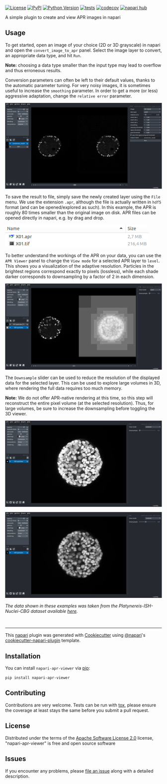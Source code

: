 
[![License](https://img.shields.io/pypi/l/napari-apr-viewer.svg?color=green)](https://github.com/AdaptiveParticles/napari-apr-viewer/raw/main/LICENSE)
[![PyPI](https://img.shields.io/pypi/v/napari-apr-viewer.svg?color=green)](https://pypi.org/project/napari-apr-viewer)
[![Python Version](https://img.shields.io/pypi/pyversions/napari-apr-viewer.svg?color=green)](https://python.org)
[![tests](https://github.com/AdaptiveParticles/napari-apr-viewer/workflows/tests/badge.svg)](https://github.com/AdaptiveParticles/napari-apr-viewer/actions)
[![codecov](https://codecov.io/gh/AdaptiveParticles/napari-apr-viewer/branch/main/graph/badge.svg)](https://codecov.io/gh/AdaptiveParticles/napari-apr-viewer)
[![napari hub](https://img.shields.io/endpoint?url=https://api.napari-hub.org/shields/napari-apr-viewer)](https://napari-hub.org/plugins/napari-apr-viewer)

A simple plugin to create and view APR images in napari

## Usage

To get started, open an image of your choice (2D or 3D grayscale) in napari and open the `convert_image_to_apr` panel. Select the image layer to convert, an appropriate data type, and hit `Run`. 

**Note:** choosing a data type smaller than the input type may lead to overflow and thus erroneous results.

Conversion parameters can often be left to their default values, thanks to the automatic parameter tuning. For very noisy images, it is sometimes useful to increase the `smoothing` parameter. In order to get a more (or less) aggressive adaptation, change the `relative error` parameter.

![conversion.png](https://github.com/AdaptiveParticles/napari-apr-viewer/raw/main/docs/conversion.png)

To save the result to file, simply save the newly created layer using the `File` menu. We use the extension `.apr`, although the file is actually written in `hdf5` format (and can be opened/explored as such). In this example, the APR is roughly 80 times smaller than the original image on disk. APR files can be opened directly in napari, e.g. by drag and drop.

![apr_file.png](https://github.com/AdaptiveParticles/napari-apr-viewer/raw/main/docs/apr_file.png)

To better understand the workings of the APR on your data, you can use the `APR Viewer` panel to change the `View mode` for a selected APR layer to `level`. This shows you a visualization of the adaptive resolution. Particles in the brightest regions correspond exactly to pixels (lossless), while each shade darker corresponds to downsampling by a factor of 2 in each dimension.

![view_level.png](https://github.com/AdaptiveParticles/napari-apr-viewer/raw/main/docs/view_level.png)

The `Downsample` slider can be used to reduce the resolution of the displayed data for the selected layer. This can be used to explore large volumes in 3D, where rendering the full data requires too much memory. 

**Note:** We do not offer APR-native rendering at this time, so this step will reconstruct the entire pixel volume (at the selected resolution). Thus, for large volumes, be sure to increase the downsampling before toggling the 3D viewer. 

![view_3D.png](https://github.com/AdaptiveParticles/napari-apr-viewer/raw/main/docs/view_3D.png)

![view_3D_ds.png](https://github.com/AdaptiveParticles/napari-apr-viewer/raw/main/docs/view_3D_downsampled.png)

_The data shown in these examples was taken from the Platynereis-ISH-Nuclei-CBG dataset available [here](https://github.com/juglab/EmbedSeg/releases)._

&nbsp;

----------------------------------

This [napari] plugin was generated with [Cookiecutter] using [@napari]'s [cookiecutter-napari-plugin] template.

## Installation

You can install `napari-apr-viewer` via [pip]:

    pip install napari-apr-viewer

## Contributing

Contributions are very welcome. Tests can be run with [tox], please ensure
the coverage at least stays the same before you submit a pull request.

## License

Distributed under the terms of the [Apache Software License 2.0] license,
"napari-apr-viewer" is free and open source software

## Issues

If you encounter any problems, please [file an issue] along with a detailed description.

[napari]: https://github.com/napari/napari
[Cookiecutter]: https://github.com/audreyr/cookiecutter
[@napari]: https://github.com/napari
[MIT]: http://opensource.org/licenses/MIT
[BSD-3]: http://opensource.org/licenses/BSD-3-Clause
[GNU GPL v3.0]: http://www.gnu.org/licenses/gpl-3.0.txt
[GNU LGPL v3.0]: http://www.gnu.org/licenses/lgpl-3.0.txt
[Apache Software License 2.0]: http://www.apache.org/licenses/LICENSE-2.0
[Mozilla Public License 2.0]: https://www.mozilla.org/media/MPL/2.0/index.txt
[cookiecutter-napari-plugin]: https://github.com/napari/cookiecutter-napari-plugin

[napari]: https://github.com/napari/napari
[tox]: https://tox.readthedocs.io/en/latest/
[pip]: https://pypi.org/project/pip/
[PyPI]: https://pypi.org/

[file an issue]: https://github.com/AdaptiveParticles/napari-apr-viewer/issues
